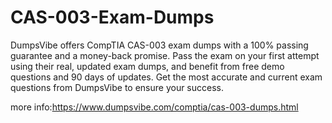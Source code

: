# CAS-003-Exam-Dumps
DumpsVibe offers CompTIA CAS-003 exam dumps with a 100% passing guarantee and a money-back promise. Pass the exam on your first attempt using their real, updated exam dumps, and benefit from free demo questions and 90 days of updates. Get the most accurate and current exam questions from DumpsVibe to ensure your success.

more info:https://www.dumpsvibe.com/comptia/cas-003-dumps.html
